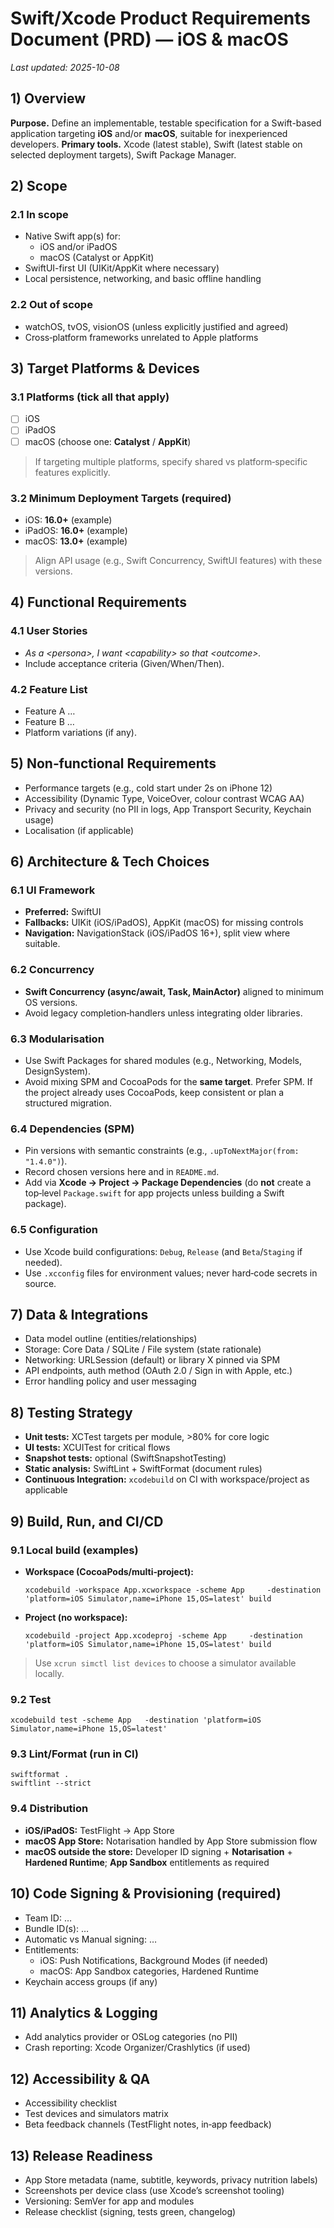 # Swift/Xcode Product Requirements Document (PRD) — iOS & macOS
_Last updated: 2025-10-08_

## 1) Overview
**Purpose.** Define an implementable, testable specification for a Swift-based application targeting **iOS** and/or **macOS**, suitable for inexperienced developers.
**Primary tools.** Xcode (latest stable), Swift (latest stable on selected deployment targets), Swift Package Manager.

## 2) Scope
### 2.1 In scope
- Native Swift app(s) for:
  - iOS and/or iPadOS
  - macOS (Catalyst or AppKit)
- SwiftUI-first UI (UIKit/AppKit where necessary)
- Local persistence, networking, and basic offline handling

### 2.2 Out of scope
- watchOS, tvOS, visionOS (unless explicitly justified and agreed)
- Cross‑platform frameworks unrelated to Apple platforms

## 3) Target Platforms & Devices
### 3.1 Platforms (tick all that apply)
- [ ] iOS
- [ ] iPadOS
- [ ] macOS (choose one: **Catalyst** / **AppKit**)

> If targeting multiple platforms, specify shared vs platform‑specific features explicitly.

### 3.2 Minimum Deployment Targets (required)
- iOS: **16.0+** (example)
- iPadOS: **16.0+** (example)
- macOS: **13.0+** (example)

> Align API usage (e.g., Swift Concurrency, SwiftUI features) with these versions.

## 4) Functional Requirements
### 4.1 User Stories
- _As a \<persona\>, I want \<capability\> so that \<outcome\>._
- Include acceptance criteria (Given/When/Then).

### 4.2 Feature List
- Feature A …
- Feature B …
- Platform variations (if any).

## 5) Non‑functional Requirements
- Performance targets (e.g., cold start under 2s on iPhone 12)
- Accessibility (Dynamic Type, VoiceOver, colour contrast WCAG AA)
- Privacy and security (no PII in logs, App Transport Security, Keychain usage)
- Localisation (if applicable)

## 6) Architecture & Tech Choices
### 6.1 UI Framework
- **Preferred:** SwiftUI
- **Fallbacks:** UIKit (iOS/iPadOS), AppKit (macOS) for missing controls
- **Navigation:** NavigationStack (iOS/iPadOS 16+), split view where suitable.

### 6.2 Concurrency
- **Swift Concurrency (async/await, Task, MainActor)** aligned to minimum OS versions.
- Avoid legacy completion‑handlers unless integrating older libraries.

### 6.3 Modularisation
- Use Swift Packages for shared modules (e.g., Networking, Models, DesignSystem).
- Avoid mixing SPM and CocoaPods for the **same target**. Prefer SPM. If the project already uses CocoaPods, keep consistent or plan a structured migration.

### 6.4 Dependencies (SPM)
- Pin versions with semantic constraints (e.g., `.upToNextMajor(from: "1.4.0")`).
- Record chosen versions here and in `README.md`.
- Add via **Xcode → Project → Package Dependencies** (do **not** create a top‑level `Package.swift` for app projects unless building a Swift package).

### 6.5 Configuration
- Use Xcode build configurations: `Debug`, `Release` (and `Beta`/`Staging` if needed).
- Use `.xcconfig` files for environment values; never hard‑code secrets in source.

## 7) Data & Integrations
- Data model outline (entities/relationships)
- Storage: Core Data / SQLite / File system (state rationale)
- Networking: URLSession (default) or library X pinned via SPM
- API endpoints, auth method (OAuth 2.0 / Sign in with Apple, etc.)
- Error handling policy and user messaging

## 8) Testing Strategy
- **Unit tests:** XCTest targets per module, >80% for core logic
- **UI tests:** XCUITest for critical flows
- **Snapshot tests:** optional (SwiftSnapshotTesting)
- **Static analysis:** SwiftLint + SwiftFormat (document rules)
- **Continuous Integration:** `xcodebuild` on CI with workspace/project as applicable

## 9) Build, Run, and CI/CD
### 9.1 Local build (examples)
- **Workspace (CocoaPods/multi‑project):**
  ```
  xcodebuild -workspace App.xcworkspace -scheme App     -destination 'platform=iOS Simulator,name=iPhone 15,OS=latest' build
  ```
- **Project (no workspace):**
  ```
  xcodebuild -project App.xcodeproj -scheme App     -destination 'platform=iOS Simulator,name=iPhone 15,OS=latest' build
  ```

> Use `xcrun simctl list devices` to choose a simulator available locally.

### 9.2 Test
```
xcodebuild test -scheme App   -destination 'platform=iOS Simulator,name=iPhone 15,OS=latest'
```

### 9.3 Lint/Format (run in CI)
```
swiftformat .
swiftlint --strict
```

### 9.4 Distribution
- **iOS/iPadOS:** TestFlight → App Store
- **macOS App Store:** Notarisation handled by App Store submission flow
- **macOS outside the store:** Developer ID signing + **Notarisation** + **Hardened Runtime**; **App Sandbox** entitlements as required

## 10) Code Signing & Provisioning (required)
- Team ID: …
- Bundle ID(s): …
- Automatic vs Manual signing: …
- Entitlements:
  - iOS: Push Notifications, Background Modes (if needed)
  - macOS: App Sandbox categories, Hardened Runtime
- Keychain access groups (if any)

## 11) Analytics & Logging
- Add analytics provider or OSLog categories (no PII)
- Crash reporting: Xcode Organizer/Crashlytics (if used)

## 12) Accessibility & QA
- Accessibility checklist
- Test devices and simulators matrix
- Beta feedback channels (TestFlight notes, in‑app feedback)

## 13) Release Readiness
- App Store metadata (name, subtitle, keywords, privacy nutrition labels)
- Screenshots per device class (use Xcode’s screenshot tooling)
- Versioning: SemVer for app and modules
- Release checklist (signing, tests green, changelog)